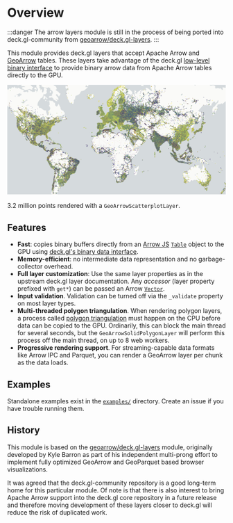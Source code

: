 # Overview

:::danger
The arrow layers module is still in the process of being ported into deck.gl-community from [geoarrow/deck.gl-layers](https://github.com/geoarrow/deck.gl-layers).
:::

This module provides deck.gl layers that accept Apache Arrow and [GeoArrow](https://geoarrow.org) tables. 
These layers take advantage of the deck.gl [low-level binary interface](https://deck.gl/docs/developer-guide/performance#supply-attributes-directly) to provide binary arrow data from Apache Arrow tables directly to the GPU.


![arrow-layers example](./images/hero.jpg)
<p style={{textAlign:"center"}}>3.2 million points rendered with a <code>GeoArrowScatterplotLayer</code>.</p>

## Features

- **Fast**: copies binary buffers directly from an [Arrow JS](https://www.npmjs.com/package/apache-arrow) [`Table`](https://arrow.apache.org/docs/js/classes/Arrow_dom.Table.html) object to the GPU using [deck.gl's binary data interface](https://deck.gl/docs/developer-guide/performance#supply-attributes-directly).
- **Memory-efficient**: no intermediate data representation and no garbage-collector overhead.
- **Full layer customization**: Use the same layer properties as in the upstream deck.gl layer documentation. Any _accessor_ (layer property prefixed with `get*`) can be passed an Arrow [`Vector`](https://arrow.apache.org/docs/js/classes/Arrow_dom.Vector.html).
- **Input validation**. Validation can be turned off via the `_validate` property on most layer types.
- **Multi-threaded polygon triangulation**. When rendering polygon layers, a process called [polygon triangulation](https://en.wikipedia.org/wiki/Polygon_triangulation) must happen on the CPU before data can be copied to the GPU. Ordinarily, this can block the main thread for several seconds, but the `GeoArrowSolidPolygonLayer` will perform this process off the main thread, on up to 8 web workers.
- **Progressive rendering support**. For streaming-capable data formats like Arrow IPC and Parquet, you can render a GeoArrow layer per chunk as the data loads.

## Examples

Standalone examples exist in the [`examples/`](examples/) directory. Create an issue if you have trouble running them.

## History

This module is based on the [geoarrow/deck.gl-layers](https://github.com/geoarrow/deck.gl-layers) module, originally developed by Kyle Barron as part of his independent multi-prong effort to implement fully optimized GeoArrow and GeoParquet based browser visualizations. 

It was agreed that the deck.gl-community repository is a good long-term home for this particular module. Of note is that there is also interest to bring Apache Arrow support into the deck.gl core repository in a future release and therefore moving development of these layers closer to deck.gl will reduce the risk of duplicated work.
